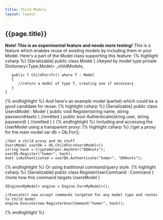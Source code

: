 ```yaml
---
title: Child Models
layout: layout
---
```

## {{page.title}}
**Note! This is an experimental feature and needs more testing!**
This is a feature which enables reuse of existing models by including them in your Model. Here's a part of the Model class supporting this feature:
{% highlight csharp %}
    [Serializable]
    public class Model
    {
       //keyed by model type
       private Dictionary<Type,Model> _childModels;

       public T ChildFor<T>() where T : Model
       {
          //return a model of type T, creating one if necessary
       }
    }
{% endhighlight %}
And here's an example model (partial) which could be a good candidate for reuse:
{% highlight csharp %}
    [Serializable]
    public class UsersModel : Model
    {
       public void Register(string name, string passwordHash)
       {
          //omitted
       }
       public bool Authenticate(string user, string password)
       {
          //omitted
       }
    }
{% endhighlight %}
Including and accessing the UserModel using a transparent proxy:
{% highlight csharp %}
    //get a proxy for the main model
    var db = Db.For<MyModel>();

    //Get a child proxy and do stuff 
    UsersModel userDb = db.ChildFor<UsersModel>()
    string hash = CryptoHelper.HashFor("DOHnuts");
    userDb.Register("homer", hash);
    bool isAuthenticated = userDb.Authenticate("homer", "DOHnuts");
{% endhighlight %}
Or using traditional command/query style.
{% highlight csharp %}
    [Serializable]
    public class RegisterUserCommand : Command<UsersModel>
    {
       //note how this command targets UsersModel
    }

    IEngine<MyModel> engine = Engine.For<MyModel>();

    //Execute() now accept commands targeted for any model type and routes to child model
    engine.Execute(new RegisterUserCommand("homer", hash));
{% endhighlight %}